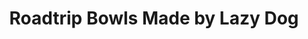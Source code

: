 ---
layout: place
title: "Roadtrip Bowls Made by Lazy Dog"
permalink: /texas/dallas/roadtrip-bowls-made-by-lazy-dog.html
stateAbbr: TX
stateName: Texas
cityName: Dallas
place_id: ChIJ61oqk1ghTIYRXTvHRuwQvMI
photos:
  - name: >-
      places/ChIJ61oqk1ghTIYRXTvHRuwQvMI/photos/AeeoHcK9Fyve3rW82rf_zIbpORrVjuCZ59dB6c5E0xPQsHdlho9mHHZSZFBdIsNZjiFlzIFPdx1GnGz-82aVdJFDbNeT06cnNFeD_J1M0gO6MUp_VZhmI0y7J--YD-w024zjbOOdKBSEcPwY64yEAPHJSrVhMiXo2seD3cCqzDi7ez2TjaXbfsW0OBhjLkehmf261WcorSeb-qbxAIOcNu-gZs-0emBoIFTt204WFGwUEnMR3JavEfi8Wvo5LyGYT3cDdn7YhoBB0KrHYHS-sgnqo5s_ZbhuVVUNlllccEh-B6CWPA
    widthPx: 1080
    heightPx: 608
    authorAttributions:
      - displayName: Roadtrip Bowls Made by Lazy Dog
        uri: https://maps.google.com/maps/contrib/105550632788096299359
        photoUri: >-
          https://lh3.googleusercontent.com/a-/ALV-UjWXlK8QpYKvZ2PTjcbe5pWw5eYzWKtD5xoOAATNPx7TihCjkbw=s100-p-k-no-mo
    flagContentUri: >-
      https://www.google.com/local/imagery/report/?cb_client=maps_api_places.places_api&image_key=!1e10!2sAF1QipNkBCbLjivVwWMaOJdR15FTeW7iqB_GWxqSHY2u&hl=en-US
    googleMapsUri: >-
      https://www.google.com/maps/place//data=!3m4!1e2!3m2!1sAF1QipNkBCbLjivVwWMaOJdR15FTeW7iqB_GWxqSHY2u!2e10!4m2!3m1!1s0x864c2158932a5aeb:0xc2bc10ec46c73b5d
  - name: >-
      places/ChIJ61oqk1ghTIYRXTvHRuwQvMI/photos/AeeoHcLh5mWW8XKIK19JKA8Elb1D6nxgIfMgVQblImBAFYCIekXLDncU3TLBrdnkgifPsPINrVvORE0zmLWe_q6VPvYtliUSVqv-wTN56DmsXVcDG3CLsKKNmt9FTapHqEIvr5fGYtx4Y23gfITw8K6xK8H1mhHNm9Y9LmUVzqQFlHLBzMQsAt1Iqrui8w45MU4H61qOEiLjdKe8A53I9I2Id33XJaDzH64iR8X3nBSvyj2SYMGB5ZL3sd8D2KBlNcy1qI5TD04o-W60FKfSJZdiARPvh-0UrswfcgFKuKifG6q63Q
    widthPx: 1080
    heightPx: 1080
    authorAttributions:
      - displayName: Roadtrip Bowls Made by Lazy Dog
        uri: https://maps.google.com/maps/contrib/105550632788096299359
        photoUri: >-
          https://lh3.googleusercontent.com/a-/ALV-UjWXlK8QpYKvZ2PTjcbe5pWw5eYzWKtD5xoOAATNPx7TihCjkbw=s100-p-k-no-mo
    flagContentUri: >-
      https://www.google.com/local/imagery/report/?cb_client=maps_api_places.places_api&image_key=!1e10!2sAF1QipMVjg8mmJ2rKFvmS0u1FLKmzu8ACA5qIk_nsnpW&hl=en-US
    googleMapsUri: >-
      https://www.google.com/maps/place//data=!3m4!1e2!3m2!1sAF1QipMVjg8mmJ2rKFvmS0u1FLKmzu8ACA5qIk_nsnpW!2e10!4m2!3m1!1s0x864c2158932a5aeb:0xc2bc10ec46c73b5d
  - name: >-
      places/ChIJ61oqk1ghTIYRXTvHRuwQvMI/photos/AeeoHcJ4StIXureRKNKJFqhniLnbob5u7xkAdzertosHywNoLz1z4E9e7wpCuZ-s-MkZDB3k6vEV1-j1esIhsxNjvFzda1crQQpbt5LxklfT2JWZOeNA6Fl2ceJZuVEziwSvScrojajBO5G2T1sQqtLrDwgn15hFMv2q32atPTnnwyKdW-gpx7q2d38uZ1BothwfFPuYkBrXlT5JZPmCRa9uGFZ90a55yO0d9xrFonJjTMBIyMYCWPH9LBKWRj44nthXNIEr1tzcTv5m2Iu48zgacDN6GXdBGmBXhp7FLYA-mInNQA
    widthPx: 1080
    heightPx: 1080
    authorAttributions:
      - displayName: Roadtrip Bowls Made by Lazy Dog
        uri: https://maps.google.com/maps/contrib/105550632788096299359
        photoUri: >-
          https://lh3.googleusercontent.com/a-/ALV-UjWXlK8QpYKvZ2PTjcbe5pWw5eYzWKtD5xoOAATNPx7TihCjkbw=s100-p-k-no-mo
    flagContentUri: >-
      https://www.google.com/local/imagery/report/?cb_client=maps_api_places.places_api&image_key=!1e10!2sAF1QipNbbYQY9gZDBx1mu9JgTl8Cs5ZJ73PXOjAjuFZH&hl=en-US
    googleMapsUri: >-
      https://www.google.com/maps/place//data=!3m4!1e2!3m2!1sAF1QipNbbYQY9gZDBx1mu9JgTl8Cs5ZJ73PXOjAjuFZH!2e10!4m2!3m1!1s0x864c2158932a5aeb:0xc2bc10ec46c73b5d
  - name: >-
      places/ChIJ61oqk1ghTIYRXTvHRuwQvMI/photos/AeeoHcJaCKWECSBrndJO-Q53C0qJoWKhwyjbrThU17TR22aUjCZZLyaHyCKx-DnK7o17nln4u75lmRCWDCluFjcLA1N9kgF00XKV5E32TToslA6blBZn81x-eNuNg6O9UPi6xlbnlg9hv4sVXtNmobYe9UH6crbwmCJTnRwRt4QpelMrG_7BJ3jzXT_bzpTwfv1fF5KXsC7Lasglu6tzggAzoSTHLUV5625faaR3Pfm_ZdbvuamuLb-st1ydqOrROuVGo_a0WiSv9SV_vP-1thJV_XNEEoDZOClVbcB3kX6Q_J1TxQ
    widthPx: 1080
    heightPx: 1080
    authorAttributions:
      - displayName: Roadtrip Bowls Made by Lazy Dog
        uri: https://maps.google.com/maps/contrib/105550632788096299359
        photoUri: >-
          https://lh3.googleusercontent.com/a-/ALV-UjWXlK8QpYKvZ2PTjcbe5pWw5eYzWKtD5xoOAATNPx7TihCjkbw=s100-p-k-no-mo
    flagContentUri: >-
      https://www.google.com/local/imagery/report/?cb_client=maps_api_places.places_api&image_key=!1e10!2sAF1QipPS-_tn8iG_0WwLqFWJWP8CtEiZy_N3kgJingF-&hl=en-US
    googleMapsUri: >-
      https://www.google.com/maps/place//data=!3m4!1e2!3m2!1sAF1QipPS-_tn8iG_0WwLqFWJWP8CtEiZy_N3kgJingF-!2e10!4m2!3m1!1s0x864c2158932a5aeb:0xc2bc10ec46c73b5d
  - name: >-
      places/ChIJ61oqk1ghTIYRXTvHRuwQvMI/photos/AeeoHcKnMQPKn7t7ED6FqQ6JUKPxl46Q6LuNF3IJGW5pPbz85noT4ADoDbNQNNcpNqM6ma54h5aHdelI26_WuXUiPTOt2NsbW6Lml94TEywcsRkBy953blAJAQPzo7kCfWhqjSnBrvFnhVkPoN5EPIvSHM0-oP6c5-SbRn23VO-khczmzkR2BGDh8VQJ25-m3TDJttno_ORxjdpYR3zP-8fmL4HWoSle93LCPpzQo4TalvI4PDwskR-D29f5kYvF_d5suEptcSn6qU3A-gOZDaaKlfU7cHZR5S2oZ6l2wI6t0R-Dyw
    widthPx: 1080
    heightPx: 1080
    authorAttributions:
      - displayName: Roadtrip Bowls Made by Lazy Dog
        uri: https://maps.google.com/maps/contrib/105550632788096299359
        photoUri: >-
          https://lh3.googleusercontent.com/a-/ALV-UjWXlK8QpYKvZ2PTjcbe5pWw5eYzWKtD5xoOAATNPx7TihCjkbw=s100-p-k-no-mo
    flagContentUri: >-
      https://www.google.com/local/imagery/report/?cb_client=maps_api_places.places_api&image_key=!1e10!2sAF1QipNA4wcDxPt74hhmk1GiSsG802-snQn_H1J-bw-c&hl=en-US
    googleMapsUri: >-
      https://www.google.com/maps/place//data=!3m4!1e2!3m2!1sAF1QipNA4wcDxPt74hhmk1GiSsG802-snQn_H1J-bw-c!2e10!4m2!3m1!1s0x864c2158932a5aeb:0xc2bc10ec46c73b5d
  - name: >-
      places/ChIJ61oqk1ghTIYRXTvHRuwQvMI/photos/AeeoHcJa5CmT_8v3I0ate1zD1a6GkUZ3eIrPiqj1mdM6PUz3N0k43yOyREkCbRStRf9SKgwcDKiCPPtLdYSfOYEa0fJkCPmDgjW39ugLaZy0vTwgdOltpDapl_GCbHEGFJQIKSc_zH65KRrSvXpdq_6LCghU2LVl1F2E7_yiJOZWDY3gsywUdcD6imVNKCq-a6sPdLj7OVVs-CjtExpwEBuy50wJqfz62TlijK5pXOHag2mXGv1z0GQHm1fV7fUL5gvtFkQTH5kfALZWrOihDET9I2lr3eO34V9KioCQ8QcAAozFEA
    widthPx: 1080
    heightPx: 1080
    authorAttributions:
      - displayName: Roadtrip Bowls Made by Lazy Dog
        uri: https://maps.google.com/maps/contrib/105550632788096299359
        photoUri: >-
          https://lh3.googleusercontent.com/a-/ALV-UjWXlK8QpYKvZ2PTjcbe5pWw5eYzWKtD5xoOAATNPx7TihCjkbw=s100-p-k-no-mo
    flagContentUri: >-
      https://www.google.com/local/imagery/report/?cb_client=maps_api_places.places_api&image_key=!1e10!2sAF1QipOwV0p_8Q1bpYYaCAHo4_borxIhJx20KGcJ77yC&hl=en-US
    googleMapsUri: >-
      https://www.google.com/maps/place//data=!3m4!1e2!3m2!1sAF1QipOwV0p_8Q1bpYYaCAHo4_borxIhJx20KGcJ77yC!2e10!4m2!3m1!1s0x864c2158932a5aeb:0xc2bc10ec46c73b5d
  - name: >-
      places/ChIJ61oqk1ghTIYRXTvHRuwQvMI/photos/AeeoHcJRiRGBVaOwjHpzldEIZNXIh4po9q_iumLatUlMVzaINhUT4KGiffl4jTrG-oOFCjLGc5tQuPfh4Z2qBafY0VwIn42CY7uAjl9bwysf3yhwhp1x4wqsPsYReDkBO1KCyAdJWl8hXoIUX5VU12U_kmVD22qF3BNsrXF-lc56v6J7tE41331cDXk8WPvDns7-gypClt_EeiuLeenQrWV0iHEcBB1rQgTvEUu7-_q5kAxcwBU3oJCogxephCB-PEFOzg1Jhqsyznkci47DZYhhHdv8qlB8tkc0dMllgya1WHi2DA
    widthPx: 1080
    heightPx: 1080
    authorAttributions:
      - displayName: Roadtrip Bowls Made by Lazy Dog
        uri: https://maps.google.com/maps/contrib/105550632788096299359
        photoUri: >-
          https://lh3.googleusercontent.com/a-/ALV-UjWXlK8QpYKvZ2PTjcbe5pWw5eYzWKtD5xoOAATNPx7TihCjkbw=s100-p-k-no-mo
    flagContentUri: >-
      https://www.google.com/local/imagery/report/?cb_client=maps_api_places.places_api&image_key=!1e10!2sAF1QipMoGRfHbmuPkXOXYOASjgXqnhfCanI_QSCI47W_&hl=en-US
    googleMapsUri: >-
      https://www.google.com/maps/place//data=!3m4!1e2!3m2!1sAF1QipMoGRfHbmuPkXOXYOASjgXqnhfCanI_QSCI47W_!2e10!4m2!3m1!1s0x864c2158932a5aeb:0xc2bc10ec46c73b5d
  - name: >-
      places/ChIJ61oqk1ghTIYRXTvHRuwQvMI/photos/AeeoHcKQtxmX0hZOYB85Thuv_xpv7Itwcq5kWIDHfafqJWHhG8MYEhoBykSsGstO5MHDjcU9oOANVGfJcSUnB8VAsz2OaLmFCq6x7y4FzUCS4_7wGZXqnezhc2Y3FUDrIb20Fr6fEwp9GcDfreskL1y1n2YYb-5PykqwqBXI_t-DhhZDI7C5U6dmnv3Rt8oL1TQTdHv4KXune3MtfU7aHxPsUkaqZSHHJYgG-aXwjcQfJ2pWK3dWbQ3U6RZCv9LGDwqcLqwGN7_KElmu3EFiYsBWoiy5Ao6rnTH5nWNLyKz3yNYfW7kX48U2DOqays8Z4tPrhiocd8LgjPUw-YQlTMTAXSKCBoVPGYPnwMecxBLXClrrFEysa2kFfbUQHWO0zIczSp8qOxKWj4V-oxHahD6Kq_bNzs0irr_gBRXeYkF7kD0
    widthPx: 2160
    heightPx: 3840
    authorAttributions:
      - displayName: NATURALLY DAY’S EYE
        uri: https://maps.google.com/maps/contrib/116413193789711286408
        photoUri: >-
          https://lh3.googleusercontent.com/a-/ALV-UjUb73zuJGJyAlwNLPNm0bLYv2VIhqNIrjg1AVXkjpLUII1038wI=s100-p-k-no-mo
    flagContentUri: >-
      https://www.google.com/local/imagery/report/?cb_client=maps_api_places.places_api&image_key=!1e10!2sCIHM0ogKEICAgIDhl6T5Rw&hl=en-US
    googleMapsUri: >-
      https://www.google.com/maps/place//data=!3m4!1e2!3m2!1sCIHM0ogKEICAgIDhl6T5Rw!2e10!4m2!3m1!1s0x864c2158932a5aeb:0xc2bc10ec46c73b5d
  - name: >-
      places/ChIJ61oqk1ghTIYRXTvHRuwQvMI/photos/AeeoHcKhseQgssf3b-jdrBSMirSjYyJZHBSjJkavrY4iK2E7Osud-ZDTwVoFK37EbM27QLxF4d8C_zWfZMwzdOqABJketcGOLZ_jGlDoc3naT92RV5c2GGO-fvL4tedTS-sNJCZvBEOTN7_Fg1g9p27sy44n3ka32-gac3izpyQ8cZDO7-lylB_9czyiOrfIisrm2nUlYYuIG3D5HvsvndBNVw-FOod6ZXbrzK_P-LlwWH_LNAwEu62fEp6rfpwSBEemQrmdW22gr2APNOBjbAKSfc44kLPM9--Mzu6WvFRVb1cQhKqHJ_0faV2SIkL5Aoh_qsrjZqYkNUFlzw0iK2jDZ5U9o-u0JQ68ZUcMUmYYe7b7hzYmTlPFllrzLw5Kuxpn2y7Zo36ZWspwPZFGxwXHhmyceGErKNUcMms_-RFNqrFdFFCB
    widthPx: 2268
    heightPx: 4032
    authorAttributions:
      - displayName: NATURALLY DAY’S EYE
        uri: https://maps.google.com/maps/contrib/116413193789711286408
        photoUri: >-
          https://lh3.googleusercontent.com/a-/ALV-UjUb73zuJGJyAlwNLPNm0bLYv2VIhqNIrjg1AVXkjpLUII1038wI=s100-p-k-no-mo
    flagContentUri: >-
      https://www.google.com/local/imagery/report/?cb_client=maps_api_places.places_api&image_key=!1e10!2sCIHM0ogKEICAgIDhl6T55wE&hl=en-US
    googleMapsUri: >-
      https://www.google.com/maps/place//data=!3m4!1e2!3m2!1sCIHM0ogKEICAgIDhl6T55wE!2e10!4m2!3m1!1s0x864c2158932a5aeb:0xc2bc10ec46c73b5d
  - name: >-
      places/ChIJ61oqk1ghTIYRXTvHRuwQvMI/photos/AeeoHcJVMKdQqugE9iREdJodps9QNNSWnhU6H5WDTEl_oA52jP2CKPB51BT_uqEZR_P0CusqMmUrRyLzrWxgQTVZoYR7VeLVWVdvOgE2id_Ij1uZAht36gNhtTxe4q1YEqZKTPQyFdVOXzyPBh5h5jPnCnEu20qK6ydDdB98yAA8P4JCfW2ekeuvSwgJENwTJW8FIMmM8cjgqKEjlI8FRVrFhECEUqa5xNdNMQHXzSs7dXJWhcb9sBr0EQwJhph_huO4DoS_kpVK6cl2SlCrxgeMLZeBYwg0HNhQOARyL2ha9ZK2IuoieDD1t-Zcea08eoB21nCzMzRd6i1oruYKE1_sq6T_s5GxCojxVm4CGul_GJPd57G3672BHLHpZXm_018_3-Y-xO6MGGHI8OSnt7AXoQM1YJ7L_2xBVeBqO7FhZBOQtA
    widthPx: 2268
    heightPx: 4032
    authorAttributions:
      - displayName: NATURALLY DAY’S EYE
        uri: https://maps.google.com/maps/contrib/116413193789711286408
        photoUri: >-
          https://lh3.googleusercontent.com/a-/ALV-UjUb73zuJGJyAlwNLPNm0bLYv2VIhqNIrjg1AVXkjpLUII1038wI=s100-p-k-no-mo
    flagContentUri: >-
      https://www.google.com/local/imagery/report/?cb_client=maps_api_places.places_api&image_key=!1e10!2sCIHM0ogKEICAgIDhl6T5Fw&hl=en-US
    googleMapsUri: >-
      https://www.google.com/maps/place//data=!3m4!1e2!3m2!1sCIHM0ogKEICAgIDhl6T5Fw!2e10!4m2!3m1!1s0x864c2158932a5aeb:0xc2bc10ec46c73b5d
address: 5100 Belt Line Rd Suite 500, Dallas, TX 75254, USA
street: 5100 Belt Line Rd Suite 500
city: Dallas
state: TX
zip: '75254'
country: USA
neighborhood: null
latitude: '32.951431'
longitude: '-96.820854'
accessibility_options:
  wheelchairAccessibleParking: true
  wheelchairAccessibleEntrance: true
  wheelchairAccessibleRestroom: true
  wheelchairAccessibleSeating: true
business_status: OPERATIONAL
name: Roadtrip Bowls Made by Lazy Dog
google_maps_links:
  directionsUri: >-
    https://www.google.com/maps/dir//''/data=!4m7!4m6!1m1!4e2!1m2!1m1!1s0x864c2158932a5aeb:0xc2bc10ec46c73b5d!3e0
  placeUri: https://maps.google.com/?cid=14032109145965411165
  writeAReviewUri: >-
    https://www.google.com/maps/place//data=!4m3!3m2!1s0x864c2158932a5aeb:0xc2bc10ec46c73b5d!12e1
  reviewsUri: >-
    https://www.google.com/maps/place//data=!4m4!3m3!1s0x864c2158932a5aeb:0xc2bc10ec46c73b5d!9m1!1b1
  photosUri: >-
    https://www.google.com/maps/place//data=!4m3!3m2!1s0x864c2158932a5aeb:0xc2bc10ec46c73b5d!10e5
primary_type: Restaurant
opening_hours:
  regular: null
  current: null
secondary_opening_hours:
  regular:
    weekdayDescriptions: null
    type: null
  current:
    weekdayDescriptions: null
    type: null
phone: null
price_level: null
price_range: null
rating: null
rating_count: 0
website: null
description: null
reviews: null
parking_options: null
payment_options: null
allow_dogs: null
curbside_pickup: null
delivery: null
dine_in: null
good_for_children: null
good_for_groups: null
good_for_sports: null
live_music: null
menu_for_children: null
outdoor_seating: null
reservable: null
restroom: null
serves_beer: null
serves_breakfast: null
serves_brunch: null
serves_cocktails: null
serves_coffee: null
serves_dinner: null
serves_dessert: null
serves_lunch: null
serves_vegetarian_food: null
serves_wine: null
takeout: null

---